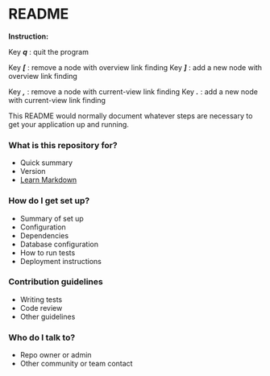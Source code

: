 # README #

**Instruction:**

Key ***q*** : quit the program

Key ***[*** : remove a node with overview link finding
Key ***]*** : add a new node with overview link finding

Key ***,*** : remove a node with current-view link finding
Key ***.*** : add a new node with current-view link finding


This README would normally document whatever steps are necessary to get your application up and running.

### What is this repository for? ###

* Quick summary
* Version
* [Learn Markdown](https://bitbucket.org/tutorials/markdowndemo)

### How do I get set up? ###

* Summary of set up
* Configuration
* Dependencies
* Database configuration
* How to run tests
* Deployment instructions

### Contribution guidelines ###

* Writing tests
* Code review
* Other guidelines

### Who do I talk to? ###

* Repo owner or admin
* Other community or team contact